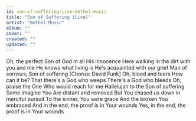 ```yaml
---
id: son-of-suffering-live-bethel-music
title: "Son of Suffering (Live)"
artist: "Bethel Music"
album: ""
cover: ""
created: ""
updated: ""
---
```


Oh, the perfect Son of God
In all His innocence
Here walking in the dirt with you and me
He knows what living is
He's acquainted with our grief
Man of sorrows, Son of suffering
[Chorus: David Funk]
Oh, blood and tears
How can it be?
That there's a God who weeps
There's a God who bleeds
Oh, praise the One
Who would reach for me
Hallelujah to the Son of suffering
Some imagine You
Are distant and removed
But You chased us down in merciful pursuit
To the sinner, You were grace
And the broken You еmbraced
And in the end, thе proof is in Your wounds
Yes, in the end, the proof is in Your wounds